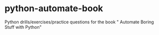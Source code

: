 # python-automate-book
Python drills/exercises/practice questions for the book " Automate Boring Stuff with Python"


